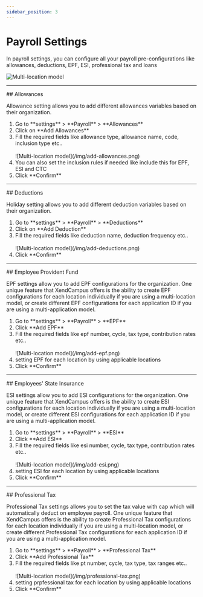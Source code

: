 ```yaml
---
sidebar_position: 3
---
```


# Payroll Settings

In payroll settings, you can configure all your payroll pre-configurations like allowances, deductions, EPF, ESI, professional tax and loans

![Multi-location model](/img/payroll-settings.png)

<hr/>
## Allowances

Allowance setting allows you to add different allowances variables based on their organization.

<ol>
<li>Go to **settings** > **Payroll** > **Allowances**</li>
<li>Click on **Add Allowances**</li>
<li>Fill the required fields like allowance type, allowance name, code, inclusion type etc..</li><br />
![Multi-location model](/img/add-allowances.png)
<li>You can also set the inclusion rules if needed like include this for EPF, ESI and CTC</li>
<li>Click **Confirm**</li>
</ol>

<hr/>
## Deductions

Holiday setting allows you to add different deduction variables based on their organization.

<ol>
<li>Go to **settings** > **Payroll** > **Deductions**</li>
<li>Click on **Add Deduction**</li>
<li>Fill the required fields like deduction name, deduction frequency etc..</li><br />
![Multi-location model](/img/add-deductions.png)
<li>Click **Confirm**</li>
</ol>

<hr/>
## Employee Provident Fund

EPF settings allow you to add EPF configurations for the organization. One unique feature that XendCampus offers is the ability to create EPF configurations for each location individually if you are using a multi-location model, or create different EPF configurations for each application ID if you are using a multi-application model.

<ol>
<li>Go to **settings** > **Payroll** > **EPF**</li>
<li>Click **Add EPF**</li>
<li>Fill the required fields like epf number, cycle, tax type, contribution rates etc..</li><br />
![Multi-location model](/img/add-epf.png)
<li>setting EPF for each location by using applicable locations </li>
<li>Click **Confirm**</li>
</ol>

<hr/>
## Employees' State Insurance

ESI settings allow you to add ESI configurations for the organization. One unique feature that XendCampus offers is the ability to create ESI configurations for each location individually if you are using a multi-location model, or create different ESI configurations for each application ID if you are using a multi-application model.

<ol>
<li>Go to **settings** > **Payroll** > **ESI**</li>
<li>Click **Add ESI**</li>
<li>Fill the required fields like esi number, cycle, tax type, contribution rates etc..</li><br />
![Multi-location model](/img/add-esi.png)
<li>setting ESI for each location by using applicable locations </li>
<li>Click **Confirm**</li>
</ol>


<hr/>
## Professional Tax

Professional Tax settings allows you to set the tax value with cap which will automatically deduct on employee payroll. One unique feature that XendCampus offers is the ability to create Professional Tax configurations for each location individually if you are using a multi-location model, or create different Professional Tax configurations for each application ID if you are using a multi-application model.

<ol>
<li>Go to **settings** > **Payroll** > **Professional Tax**</li>
<li>Click **Add Professional Tax**</li>
<li>Fill the required fields like pt number, cycle, tax type, tax ranges etc..</li><br />
![Multi-location model](/img/professional-tax.png)
<li>setting prpfessional tax for each location by using applicable locations </li>
<li>Click **Confirm**</li>
</ol>